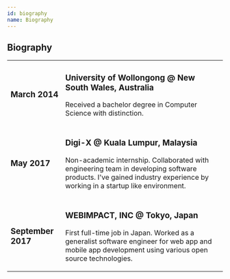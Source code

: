 ```yaml
---
id: biography
name: Biography
---
```


<section>

<h2><strong>Biography</strong></h2>

<div class="biography">
  <table>
    <tr>
      <td class="rowspan">
        <div class="date">
          <h3><strong>March 2014</strong></h3>
        </div>
      </td>
      <td>
        <h3><strong>University of Wollongong @ New South Wales, Australia</strong></h3>
            <p>
              Received a bachelor degree in Computer Science with distinction.
          </p>
      </td>
    </tr>
    <tr>
      <td class="rowspan">
        <div class="date">
          <h3><strong>May 2017</strong></h3>
        </div>
      </td>
      <td>
        <h3><strong>Digi-X @ Kuala Lumpur, Malaysia</strong></h3>
          <p>
            Non-academic internship. Collaborated with engineering team in developing software products. I've gained industry experience by working in a startup like environment.
        </p>
      </td>
    </tr>
    <tr>
      <td class="rowspan">
        <div class="date">
          <h3><strong>September 2017</strong></h3>
        </div>
      </td>
      <td>
        <h3><strong>WEBIMPACT, INC @ Tokyo, Japan</strong></h3>
          <p>
            First full-time job in Japan. Worked as a generalist software engineer for web app and mobile app development using various open source technologies.
          </p>
      </td>
    </tr>
  </table>
</div>

</section>